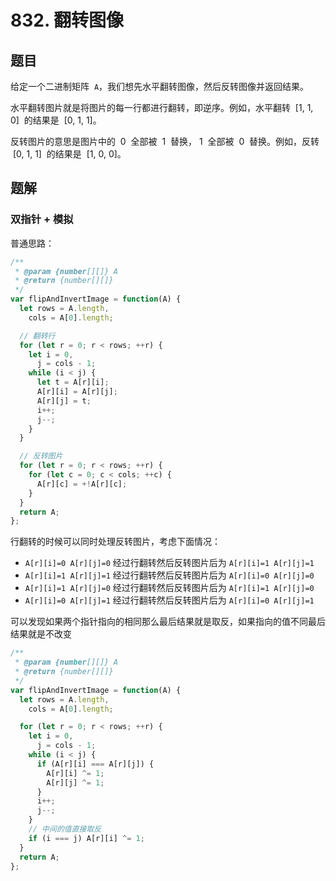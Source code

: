 # 832. 翻转图像

## 题目

给定一个二进制矩阵  `A`，我们想先水平翻转图像，然后反转图像并返回结果。

水平翻转图片就是将图片的每一行都进行翻转，即逆序。例如，水平翻转  [1, 1, 0]  的结果是  [0, 1, 1]。

反转图片的意思是图片中的  0  全部被  1  替换， 1  全部被  0  替换。例如，反转  [0, 1, 1]  的结果是  [1, 0, 0]。

## 题解

### 双指针 + 模拟

普通思路：

```js
/**
 * @param {number[][]} A
 * @return {number[][]}
 */
var flipAndInvertImage = function(A) {
  let rows = A.length,
    cols = A[0].length;

  // 翻转行
  for (let r = 0; r < rows; ++r) {
    let i = 0,
      j = cols - 1;
    while (i < j) {
      let t = A[r][i];
      A[r][i] = A[r][j];
      A[r][j] = t;
      i++;
      j--;
    }
  }

  // 反转图片
  for (let r = 0; r < rows; ++r) {
    for (let c = 0; c < cols; ++c) {
      A[r][c] = +!A[r][c];
    }
  }
  return A;
};
```

行翻转的时候可以同时处理反转图片，考虑下面情况：

- `A[r][i]=0 A[r][j]=0` 经过行翻转然后反转图片后为 `A[r][i]=1 A[r][j]=1`
- `A[r][i]=1 A[r][j]=1` 经过行翻转然后反转图片后为 `A[r][i]=0 A[r][j]=0`
- `A[r][i]=1 A[r][j]=0` 经过行翻转然后反转图片后为 `A[r][i]=1 A[r][j]=0`
- `A[r][i]=0 A[r][j]=1` 经过行翻转然后反转图片后为 `A[r][i]=0 A[r][j]=1`

可以发现如果两个指针指向的相同那么最后结果就是取反，如果指向的值不同最后结果就是不改变

```js
/**
 * @param {number[][]} A
 * @return {number[][]}
 */
var flipAndInvertImage = function(A) {
  let rows = A.length,
    cols = A[0].length;

  for (let r = 0; r < rows; ++r) {
    let i = 0,
      j = cols - 1;
    while (i < j) {
      if (A[r][i] === A[r][j]) {
        A[r][i] ^= 1;
        A[r][j] ^= 1;
      }
      i++;
      j--;
    }
    // 中间的值直接取反
    if (i === j) A[r][i] ^= 1;
  }
  return A;
};
```
